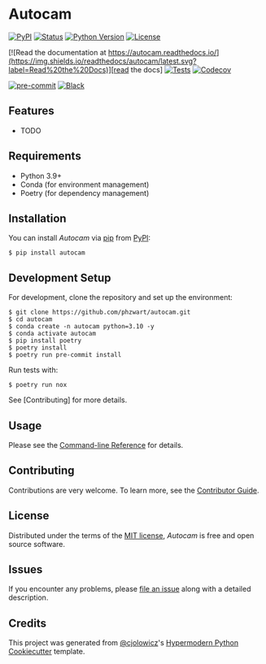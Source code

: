 # Autocam

[![PyPI](https://img.shields.io/pypi/v/autocam.svg)][pypi status]
[![Status](https://img.shields.io/pypi/status/autocam.svg)][pypi status]
[![Python Version](https://img.shields.io/pypi/pyversions/autocam)][pypi status]
[![License](https://img.shields.io/pypi/l/autocam)][license]

[![Read the documentation at https://autocam.readthedocs.io/](https://img.shields.io/readthedocs/autocam/latest.svg?label=Read%20the%20Docs)][read the docs]
[![Tests](https://github.com/phzwart/autocam/workflows/Tests/badge.svg)][tests]
[![Codecov](https://codecov.io/gh/phzwart/autocam/branch/main/graph/badge.svg)][codecov]

[![pre-commit](https://img.shields.io/badge/pre--commit-enabled-brightgreen?logo=pre-commit&logoColor=white)][pre-commit]
[![Black](https://img.shields.io/badge/code%20style-black-000000.svg)][black]

[pypi status]: https://pypi.org/project/autocam/
[read the docs]: https://autocam.readthedocs.io/
[tests]: https://github.com/phzwart/autocam/actions?workflow=Tests
[codecov]: https://app.codecov.io/gh/phzwart/autocam
[pre-commit]: https://github.com/pre-commit/pre-commit
[black]: https://github.com/psf/black

## Features

- TODO

## Requirements

- Python 3.9+
- Conda (for environment management)
- Poetry (for dependency management)

## Installation

You can install _Autocam_ via [pip] from [PyPI]:

```console
$ pip install autocam
```

## Development Setup

For development, clone the repository and set up the environment:

```console
$ git clone https://github.com/phzwart/autocam.git
$ cd autocam
$ conda create -n autocam python=3.10 -y
$ conda activate autocam
$ pip install poetry
$ poetry install
$ poetry run pre-commit install
```

Run tests with:

```console
$ poetry run nox
```

See [Contributing] for more details.

## Usage

Please see the [Command-line Reference] for details.

## Contributing

Contributions are very welcome.
To learn more, see the [Contributor Guide].

## License

Distributed under the terms of the [MIT license][license],
_Autocam_ is free and open source software.

## Issues

If you encounter any problems,
please [file an issue] along with a detailed description.

## Credits

This project was generated from [@cjolowicz]'s [Hypermodern Python Cookiecutter] template.

[@cjolowicz]: https://github.com/cjolowicz
[pypi]: https://pypi.org/
[hypermodern python cookiecutter]: https://github.com/cjolowicz/cookiecutter-hypermodern-python
[file an issue]: https://github.com/phzwart/autocam/issues
[pip]: https://pip.pypa.io/

<!-- github-only -->

[license]: https://github.com/phzwart/autocam/blob/main/LICENSE
[contributor guide]: https://github.com/phzwart/autocam/blob/main/CONTRIBUTING.md
[command-line reference]: https://autocam.readthedocs.io/en/latest/usage.html

